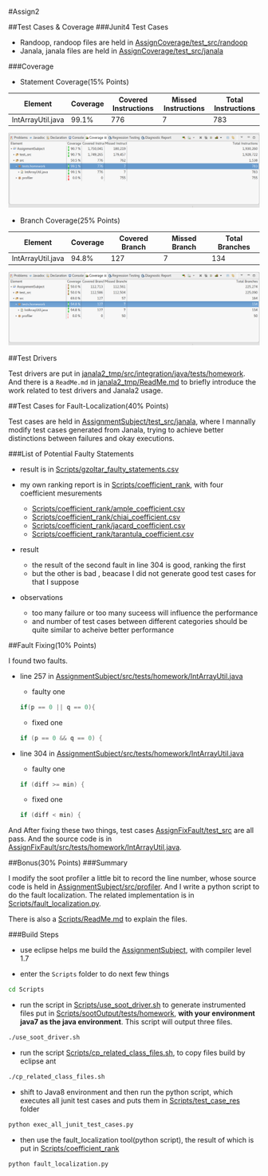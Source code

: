 #Assign2

##Test Cases & Coverage
###Junit4 Test Cases

- Randoop, randoop files are held in [AssignCoverage/test_src/randoop](AssignCoverage/test_src/randoop)
- Janala, janala files are held in [AssignCoverage/test_src/janala](AssignCoverage/test_src/janala)

###Coverage
- Statement Coverage(15% Points)

Element | Coverage | Covered Instructions | Missed Instructions | Total Instructions
--- | --- | --- | --- | ---
IntArrayUtil.java | 99.1% | 776 | 7 | 783

![Statement Coverage](Pics/StatementCoverage.png)

- Branch Coverage(25% Points)

Element | Coverage | Covered Branch | Missed Branch | Total Branches
--- | --- | --- | --- | ---
IntArrayUtil.java | 94.8% | 127 | 7 | 134

![Branch Coverage](Pics/BranchCoverage.png)

##Test Drivers

Test drivers are put in [janala2_tmp/src/integration/java/tests/homework](janala2_tmp/src/integration/java/tests/homework). And there is a `ReadMe.md` in [janala2_tmp/ReadMe.md](janala2_tmp/ReadMe.md) to briefly introduce the work related to test drivers and Janala2 usage.

##Test Cases for Fault-Localization(40% Points)

Test cases are held in [AssignmentSubject/test_src/janala](AssignmentSubject/test_src/janala), where I mannally modify test cases generated from Janala, trying to achieve better distinctions between failures and okay executions.

###List of Potential Faulty Statements
- result is in [Scripts/gzoltar_faulty_statements.csv](Scripts/gzoltar_faulty_statements.csv)
- my own ranking report is in [Scripts/coefficient_rank](Scripts/coefficient_rank), with four coefficient mesurements
  - [Scripts/coefficient_rank/ample_coefficient.csv](Scripts/coefficient_rank/ample_coefficient.csv)
  - [Scripts/coefficient_rank/chiai_coefficient.csv](Scripts/coefficient_rank/chiai_coefficient.csv)
  - [Scripts/coefficient_rank/jacard_coefficient.csv](Scripts/coefficient_rank/jacard_coefficient.csv)
  - [Scripts/coefficient_rank/tarantula_coefficient.csv](Scripts/coefficient_rank/tarantula_coefficient.csv)

- result
  - the result of the second fault in line 304 is good, ranking the first
  - but the other is bad , beacase I did not generate good test cases for that I suppose

- observations
  - too many failure or too many suceess will influence the performance
  - and number of test cases between different categories should be quite similar to acheive better performance

##Fault Fixing(10% Points)

I found two faults.

- line 257 in [AssignmentSubject/src/tests/homework/IntArrayUtil.java](AssignmentSubject/src/tests/homework/IntArrayUtil.java)

  - faulty one

  ```java
  if(p == 0 || q == 0){
  ```

  - fixed one

  ```java
  if (p == 0 && q == 0) {
  ```

- line 304 in [AssignmentSubject/src/tests/homework/IntArrayUtil.java](AssignmentSubject/src/tests/homework/IntArrayUtil.java)

  - faulty one

  ```java
  if (diff >= min) {
  ```

  - fixed one

  ```java
  if (diff < min) {
  ```

And After fixing these two things, test cases [AssignFixFault/test_src](AssignFixFault/test_src) are all pass. And the source code
is in [AssignFixFault/src/tests/homework/IntArrayUtil.java](AssignFixFault/src/tests/homework/IntArrayUtil.java).


##Bonus(30% Points)
###Summary

I modify the soot profiler a little bit to record the line number, whose source code is held in [AssignmentSubject/src/profiler](AssignmentSubject/src/profiler). And I write a python script to do the fault localization.
The related implementation is in [Scripts/fault_localization.py](Scripts/fault_localization.py).

There is also a [Scripts/ReadMe.md](Scripts/ReadMe.md) to explain the files.

###Build Steps
- use eclipse helps me build the [AssignmentSubject](AssignmentSubject), with compiler level 1.7

- enter the `Scripts` folder to do next few things
```zsh
cd Scripts
```

- run the script in [Scripts/use_soot_driver.sh](Scripts/use_soot_driver.sh) to generate instrumented files put in [Scripts/sootOutput/tests/homework](Scripts/sootOutput/tests/homework), **with your environment java7 as the java environment**. This script will output three files.

```zsh
./use_soot_driver.sh
```

- run the script [Scripts/cp_related_class_files.sh](Scripts/cp_related_class_files.sh), to copy files build by eclipse ant

```zsh
./cp_related_class_files.sh
```

- shift to Java8 environment and then run the python script, which executes all junit test cases and puts them in [Scripts/test_case_res](Scripts/test_case_res) folder

```zsh
python exec_all_junit_test_cases.py
```

- then use the fault_localization tool(python script), the result of which is put in [Scripts/coefficient_rank](Scripts/coefficient_rank)

```
python fault_localization.py
```
